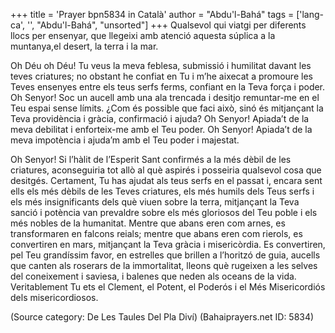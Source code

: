 +++
title = 'Prayer bpn5834 in Català'
author = "Abdu'l-Bahá"
tags = ['lang-ca', '', "Abdu'l-Bahá", "unsorted"]
+++
Qualsevol qui viatgi per diferents llocs per ensenyar, que llegeixi amb atenció aquesta súplica a la muntanya,el desert, la terra i la mar.

Oh Déu oh Déu! Tu veus la meva feblesa, submissió i humilitat davant les teves criatures; no obstant he confiat en Tu i m’he aixecat a promoure les Teves ensenyes entre els teus serfs ferms, confiant en la Teva força i poder.
Oh Senyor! Soc un aucell amb una ala trencada i desitjo remuntar-me en el Teu espai sense límits. ¿Com és possible que faci això, sinó és mitjançant la Teva providència i gràcia, confirmació i ajuda?
Oh Senyor! Apiada’t de la meva debilitat i enforteix-me amb el Teu poder. Oh Senyor! Apiada’t de la meva impotència i ajuda’m amb el Teu poder i majestat.

Oh Senyor! Si l’hàlit de l’Esperit Sant confirmés a la més dèbil de les criatures, aconseguiria tot allò al què aspirés i posseiria qualsevol cosa que desitgés. Certament, Tu has ajudat als teus serfs en el passat i, encara sent ells els més dèbils de les Teves criatures, els més humils dels Teus serfs i els més insignificants dels què viuen sobre la terra, mitjançant la Teva sanció i potència van prevaldre sobre els més gloriosos del Teu poble i els més nobles de la humanitat. Mentre que abans eren com arnes, es transformaren en falcons reials; mentre que abans eren com rierols, es convertiren en mars, mitjançant la Teva gràcia i misericòrdia. Es convertiren, pel Teu grandíssim favor, en estrelles que brillen a l’horitzó de guia, aucells que canten als roserars de la immortalitat, lleons què rugeixen a les selves del coneixement i saviesa, i balenes que neden als oceans de la vida.
Veritablement Tu ets el Clement, el Potent, el Poderós i el Més Misericordiós dels misericordiosos.

(Source category: De Les Taules Del Pla Diví)
(Bahaiprayers.net ID: 5834)
